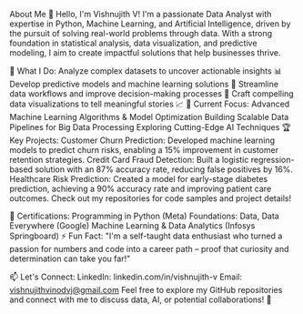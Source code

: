 About Me
👋 Hello, I'm Vishnujith V!
I'm a passionate Data Analyst with expertise in Python, Machine Learning, and Artificial Intelligence, driven by the pursuit of solving real-world problems through data. With a strong foundation in statistical analysis, data visualization, and predictive modeling, I aim to create impactful solutions that help businesses thrive.

💼 What I Do:
Analyze complex datasets to uncover actionable insights 📊
Develop predictive models and machine learning solutions 🤖
Streamline data workflows and improve decision-making processes 🧠
Craft compelling data visualizations to tell meaningful stories 📈
🌱 Current Focus:
Advanced Machine Learning Algorithms & Model Optimization
Building Scalable Data Pipelines for Big Data Processing
Exploring Cutting-Edge AI Techniques
🏆 Key Projects:
Customer Churn Prediction: Developed machine learning models to predict churn risks, enabling a 15% improvement in customer retention strategies.
Credit Card Fraud Detection: Built a logistic regression-based solution with an 87% accuracy rate, reducing false positives by 16%.
Healthcare Risk Prediction: Created a model for early-stage diabetes prediction, achieving a 90% accuracy rate and improving patient care outcomes.
Check out my repositories for code samples and project details!

📜 Certifications:
Programming in Python (Meta)
Foundations: Data, Data Everywhere (Google)
Machine Learning & Data Analytics (Infosys Springboard)
⚡ Fun Fact:
"I'm a self-taught data enthusiast who turned a passion for numbers and code into a career path – proof that curiosity and determination can take you far!"

📫 Let's Connect:
LinkedIn: linkedin.com/in/vishnujith-v
Email: vishnujithvinodvj@gmail.com
Feel free to explore my GitHub repositories and connect with me to discuss data, AI, or potential collaborations! 🚀
